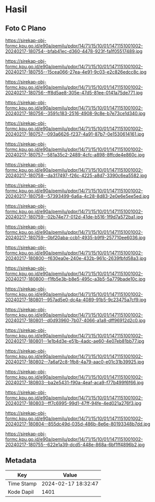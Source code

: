 # Hasil

## Foto C Plano

https://sirekap-obj-formc.kpu.go.id/e90a/pemilu/pdpr/14/71/15/10/01/1471151001002-20240217-180754--bfab41ec-d360-4478-923f-fa1f05517489.jpg

https://sirekap-obj-formc.kpu.go.id/e90a/pemilu/pdpr/14/71/15/10/01/1471151001002-20240217-180755--15cea066-27ea-4e91-9c03-e2c826edcc8c.jpg

https://sirekap-obj-formc.kpu.go.id/e90a/pemilu/pdpr/14/71/15/10/01/1471151001002-20240217-180756--ff8d5ae8-305e-47d5-81ee-0141a75de771.jpg

https://sirekap-obj-formc.kpu.go.id/e90a/pemilu/pdpr/14/71/15/10/01/1471151001002-20240217-180756--3591c183-2516-4908-9c8e-b7e73ce1d340.jpg

https://sirekap-obj-formc.kpu.go.id/e90a/pemilu/pdpr/14/71/15/10/01/1471151001002-20240217-180757--093a6626-f237-4a91-87b7-0e1530614161.jpg

https://sirekap-obj-formc.kpu.go.id/e90a/pemilu/pdpr/14/71/15/10/01/1471151001002-20240217-180757--581a35c2-2489-4cfc-a898-8ffcde4e860c.jpg

https://sirekap-obj-formc.kpu.go.id/e90a/pemilu/pdpr/14/71/15/10/01/1471151001002-20240217-180758--da317497-f26c-4225-a8d7-3390c6ea5582.jpg

https://sirekap-obj-formc.kpu.go.id/e90a/pemilu/pdpr/14/71/15/10/01/1471151001002-20240217-180758--57393499-6a6a-4c28-8d83-2e0e6e5ee5ed.jpg

https://sirekap-obj-formc.kpu.go.id/e90a/pemilu/pdpr/14/71/15/10/01/1471151001002-20240217-180759--02b74e77-012d-41de-b516-1f9d7a572ba1.jpg

https://sirekap-obj-formc.kpu.go.id/e90a/pemilu/pdpr/14/71/15/10/01/1471151001002-20240217-180759--0bf20aba-ccb1-4935-b9f9-257710ee6036.jpg

https://sirekap-obj-formc.kpu.go.id/e90a/pemilu/pdpr/14/71/15/10/01/1471151001002-20240217-180800--f630ea0e-240e-432b-961c-2639fbfd58a3.jpg

https://sirekap-obj-formc.kpu.go.id/e90a/pemilu/pdpr/14/71/15/10/01/1471151001002-20240217-180800--f1fb5e3b-b8e5-495c-a3b5-5a779bade10c.jpg

https://sirekap-obj-formc.kpu.go.id/e90a/pemilu/pdpr/14/71/15/10/01/1471151001002-20240217-180801--957ad5e0-dc4a-4089-91b5-9c23475a7cf9.jpg

https://sirekap-obj-formc.kpu.go.id/e90a/pemilu/pdpr/14/71/15/10/01/1471151001002-20240217-180801--d0d93960-7b07-4066-a1a8-dff96912d2c0.jpg

https://sirekap-obj-formc.kpu.go.id/e90a/pemilu/pdpr/14/71/15/10/01/1471151001002-20240217-180801--1e1b4d3e-e51b-4adc-ae60-4e07eb81bb77.jpg

https://sirekap-obj-formc.kpu.go.id/e90a/pemilu/pdpr/14/71/15/10/01/1471151001002-20240217-180802--7a6af2c8-1fb8-4a79-aac0-e01c31b39925.jpg

https://sirekap-obj-formc.kpu.go.id/e90a/pemilu/pdpr/14/71/15/10/01/1471151001002-20240217-180803--ba2e5431-f90a-4eaf-aca9-f77b499f6f66.jpg

https://sirekap-obj-formc.kpu.go.id/e90a/pemilu/pdpr/14/71/15/10/01/1471151001002-20240217-180803--ff7c6995-99d1-47ff-94fe-4ed021a276f3.jpg

https://sirekap-obj-formc.kpu.go.id/e90a/pemilu/pdpr/14/71/15/10/01/1471151001002-20240217-180804--855dc49d-035d-486b-8e6e-80193348b7dd.jpg

https://sirekap-obj-formc.kpu.go.id/e90a/pemilu/pdpr/14/71/15/10/01/1471151001002-20240217-180755--622e1a39-dcd5-448e-868a-6bf1ff4896b2.jpg


## Metadata

| Key        | Value               |
| ---------- | ------------------- |
| Time Stamp | 2024-02-17 18:32:47 |
| Kode Dapil | 1401                |



